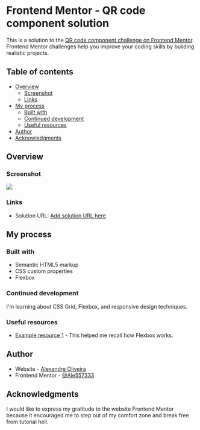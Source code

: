 # Frontend Mentor - QR code component solution

This is a solution to the [QR code component challenge on Frontend Mentor](https://www.frontendmentor.io/challenges/qr-code-component-iux_sIO_H). Frontend Mentor challenges help you improve your coding skills by building realistic projects. 

## Table of contents

- [Overview](#overview)
  - [Screenshot](#screenshot)
  - [Links](#links)
- [My process](#my-process)
  - [Built with](#built-with)
  - [Continued development](#continued-development)
  - [Useful resources](#useful-resources)
- [Author](#author)
- [Acknowledgments](#acknowledgments)

## Overview

### Screenshot

![](./images/Screenshot%202024-01-23%20at%205.44.02%E2%80%AFPM.png)


### Links

- Solution URL: [Add solution URL here](https://exquisite-sundae-c5b170.netlify.app)

## My process

### Built with

- Semantic HTML5 markup
- CSS custom properties
- Flexbox

### Continued development

I'm learning about CSS Grid, Flexbox, and responsive design techniques.

### Useful resources

- [Example resource 1](https://blog.soaresdev.com/guia-rapido-flexbox/) - This helped me recall how Flexbox works.

## Author

- Website - [Alexandre Oliveira](https://github.com/Ale557333)
- Frontend Mentor - [@Ale557333](https://www.frontendmentor.io/profile/Ale557333)

## Acknowledgments

I would like to express my gratitude to the website Frontend Mentor because it encouraged me to step out of my comfort zone and break free from tutorial hell.

